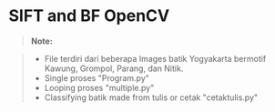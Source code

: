 SIFT and BF OpenCV
===================

> **Note:**

> - File terdiri dari beberapa Images batik Yogyakarta bermotif Kawung, Grompol, Parang, dan Nitik.
> - Single proses "Program.py"
> - Looping proses "multiple.py"
> - Classifying batik made from tulis or cetak "cetaktulis.py"
